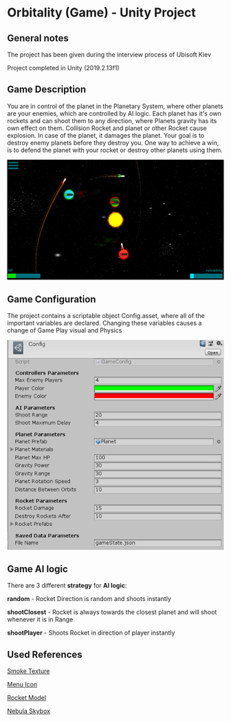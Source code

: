 # Orbitality (Game) - Unity Project 

## General notes
The project has been given during the interview process of Ubisoft Kiev

Project completed in Unity (2019.2.13f1)

## Game Description
You are in control of the planet in the Planetary System, where other planets are your enemies, which are controlled by AI logic. Each planet has it's own rockets and can shoot them to any direction, where Planets gravity has its own effect on them. Collision Rocket and planet or other Rocket cause explosion. In case of the planet, it damages the planet. Your goal is to destroy enemy planets before they destroy you. One way to achieve a win, is to defend the planet with your rocket or destroy other planets using them.

![](screen_game.png)

## Game Configuration 
 The project contains a scriptable object Config.asset, where all of the important variables are declared. Changing these variables causes a change of Game Play visual and Physics
 
![](screen_config.png)

## Game AI logic
There are 3 different **strategy** for **AI logic**:

**random** - Rocket Direction is random and shoots instantly 

**shootClosest** - Rocket is always towards the closest planet and will shoot whenever it is in Range

**shootPlayer** - Shoots Rocket in direction of player instantly 

## Used References
[Smoke Texture](https://www.google.com/search?q=smoke%20texture&tbm=isch&tbs=ic%3Atrans&rlz=1C1CHBF_enGE813GE813&hl=ka&ved=0CAIQpwVqFwoTCIjI6faZkOYCFQAAAAAdAAAAABAC&biw=1519&bih=754#imgrc=iYqLWHVY3QSrjM) 

[Menu Icon](https://www.google.com/search?q=menu%20icon&tbm=isch&tbs=ic%3Aspecific%2Cisc%3Awhite&rlz=1C1CHBF_enGE813GE813&hl=ka&ved=0CAsQ2J8EahcKEwjA16bU3JHmAhUAAAAAHQAAAAAQAg&biw=1519&bih=754#imgrc=xDxH0ai-ZllMCM) 

[Rocket Model](https://www.turbosquid.com/3d-models/free-c4d-model-retro-rocket/687319)

[Nebula Skybox](http://www.custommapmakers.org/skyboxes.php)